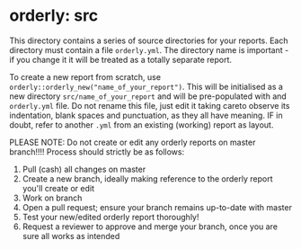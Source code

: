 # orderly: src

This directory contains a series of source directories for your reports.  Each directory must contain a file `orderly.yml`.  The directory name is important - if you change it it will be treated as a totally separate report.

To create a new report from scratch, use `orderly::orderly_new("name_of_your_report")`. This will be initialised as a new directory `src/name_of_your_report` and will be pre-populated with and `orderly.yml` file. Do not rename this file, just edit it taking careto observe its indentation, blank spaces and punctuation, as they all have meaning. IF in doubt, refer to another `.yml` from an existing (working) report as layout.

PLEASE NOTE: Do not create or edit any orderly reports on master branch!!!! Process should strictly be as follows:

1. Pull (cash) all changes on master
2. Create a new branch, ideally making reference to the orderly report you'll create or edit
3. Work on branch
4. Open a pull request; ensure your branch remains up-to-date with master
5. Test your new/edited orderly report thoroughly!
5. Request a reviewer to approve and merge your branch, once you are sure all works as intended
